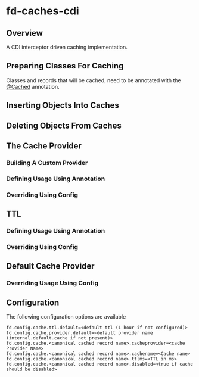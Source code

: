 # fd-caches-cdi

## Overview
A CDI interceptor driven caching implementation.

## Preparing Classes For Caching

Classes and records that will be cached, need to be annotated with the [@Cached](../fd-caches-api/src/main/java/org/fermented/dairy/caches/api/) annotation.

## Inserting Objects Into Caches

## Deleting Objects From Caches

## The Cache Provider
### Building A Custom Provider
### Defining Usage Using Annotation
### Overriding Using Config

## TTL
### Defining Usage Using Annotation
### Overriding Using Config

## Default Cache Provider
### Overriding Usage Using Config

## Configuration

The following configuration options are available

```
fd.config.cache.ttl.default=<default ttl (1 hour if not configured)>
fd.config.cache.provider.default=<default provider name (internal.default.cache if not present)>
fd.config.cache.<canonical cached record name>.cacheprovider=<cache Provider Name> 
fd.config.cache.<canonical cached record name>.cachename=<Cache name>
fd.config.cache.<canonical cached record name>.ttlms=<TTL in ms>
fd.config.cache.<canonical cached record name>.disabled=<true if cache should be disabled>
```